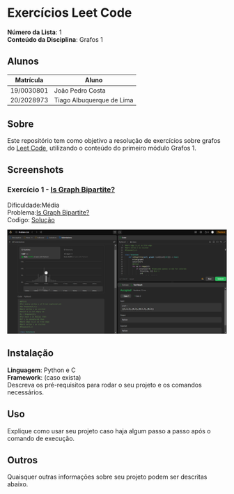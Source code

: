 # Exercícios Leet Code

**Número da Lista**: 1<br>
**Conteúdo da Disciplina**: Grafos 1<br>
 
## Alunos
|Matrícula | Aluno |
| -- | -- |
| 19/0030801  | João Pedro Costa |
| 20/2028973  | Tiago Albuquerque de Lima |

## Sobre 
Este repositório tem como objetivo a resolução de exercícios sobre grafos do [Leet Code](https://leetcode.com/), utilizando o conteúdo do primeiro módulo Grafos 1.

## Screenshots
### Exercício 1 - [Is Graph Bipartite?](https://leetcode.com/problems/is-graph-bipartite)

Dificuldade:Média<br>
Problema:[Is Graph Bipartite?](https://github.com/projeto-de-algoritmos-2024/Grafos1_Leet_code/blob/64d4c95abaf4614db367828cfbea8fb85c1ca8da/Is_Graph_Bipartite/Is_Graph_Bipartite.md)<br>
Codigo: [Solução](https://github.com/projeto-de-algoritmos-2024/Grafos1_Leet_code/blob/bd758c66b5b587e4c5db35341f7ea19baa5d165f/Is_Graph_Bipartite/Is_GraphBipartite.py)<br>

![](https://github.com/projeto-de-algoritmos-2024/Grafos1_Leet_code/blob/abd62d3dc67481af3569a15132d0b0c86a9d0b8c/Assets/Media_1.png)<br>

## Instalação 
**Linguagem**: Python e C<br>
**Framework**: (caso exista)<br>
Descreva os pré-requisitos para rodar o seu projeto e os comandos necessários.

## Uso 
Explique como usar seu projeto caso haja algum passo a passo após o comando de execução.

## Outros 
Quaisquer outras informações sobre seu projeto podem ser descritas abaixo.




